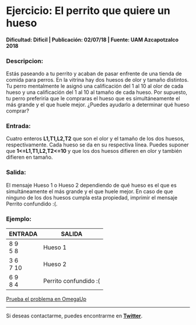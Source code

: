 # Ejercicio: El perrito que quiere un hueso
#### Dificultad: Difícil | Publicación: 02/07/18 | Fuente: UAM Azcapotzalco 2018

### Descripcion:
Estás paseando a tu perrito y acaban de pasar enfrente de una tienda de comida para perros. En la vitrina hay dos huesos de olor y tamaño distintos. Tu perro mentalmente le asignó una calificación del 
1 al 10 al olor de cada hueso y una calificación del 1 al 10 al tamaño de cada hueso. Por supuesto, tu perro preferiría que le compraras el hueso que es simultáneamente el más grande y el que huele mejor. ¿Puedes ayudarlo a determinar qué hueso comprar?

### Entrada:
Cuatro enteros **L1,T1,L2,T2** que son el olor y el tamaño de los dos huesos, respectivamente. Cada hueso se da en su respectiva línea. Puedes suponer que **1<=L1,T1,L2,T2<=10** y que los dos huesos difieren en olor y también difieren en tamaño.

### Salida:
El mensaje Hueso 1 o Hueso 2 dependiendo de qué hueso es el que es simultáneamente el más grande y el que huele mejor. En caso de que ninguno de los dos huesos cumpla esta propiedad, imprimir el mensaje Perrito confundido :(.

### Ejemplo:
| **ENTRADA** | **SALIDA** |
| --- | --- |
| 8 9<br>5 8 | Hueso 1 |
| 3 6<br>7 10 | Hueso 2 |
| 6 9<br>8 4 | Perrito confundido :( |

[Prueba el problema en OmegaUp](https://omegaup.com/arena/problem/El-perrito-que-quiere-un-hueso/#problems)

---

Si deseas contactarme, puedes encontrarme en **[Twitter](https://twitter.com/SebasTorresDev)**.